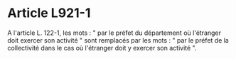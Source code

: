 # Article L921-1

A l'article L. 122-1, les mots : " par le préfet du département où l'étranger doit exercer son activité " sont remplacés par les mots : " par le préfet de la collectivité dans le cas où l'étranger doit y exercer son activité ".